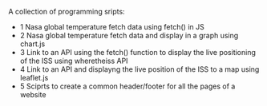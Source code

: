 A collection of programming sripts:

- 1 Nasa global temperature  fetch data using fetch() in JS
- 2 Nasa global temperature fetch data and display in a graph using chart.js
- 3 Link to an API using the fetch() function to display the live positioning of the ISS using wheretheiss API
- 4 Link to an API and displayng the live position of the ISS to a map using leaflet.js
- 5 Sciprts to create a common header/footer for all the pages of a website